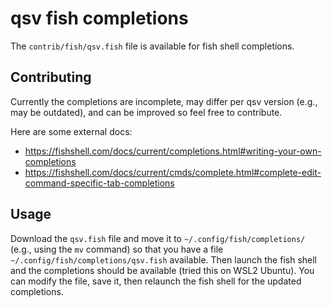 # qsv fish completions

The `contrib/fish/qsv.fish` file is available for fish shell completions.

## Contributing

Currently the completions are incomplete, may differ per qsv version (e.g., may be outdated), and can be improved so feel free to contribute.

Here are some external docs:

-   https://fishshell.com/docs/current/completions.html#writing-your-own-completions
-   https://fishshell.com/docs/current/cmds/complete.html#complete-edit-command-specific-tab-completions

## Usage

Download the `qsv.fish` file and move it to `~/.config/fish/completions/` (e.g., using the `mv` command) so that you have a file `~/.config/fish/completions/qsv.fish` available. Then launch the fish shell and the completions should be available (tried this on WSL2 Ubuntu). You can modify the file, save it, then relaunch the fish shell for the updated completions.
